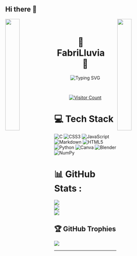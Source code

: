 ## Hi there 👋

<!--
**FabriLluvia/FabriLluvia** is a ✨ _special_ ✨ repository because its `README.md` (this file) appears on your GitHub profile.

Here are some ideas to get you started:

- 🔭 I’m currently working on developing TeslaOS
- 🌱 I’m currently learning Python and Arabic
- 👯 I’m looking to collaborate on Operating Systems
- 🤔 I’m looking for help with TeslaOS development
- 📫 How to reach me: Send me an email to fmu.elmundodelosjuegos@gmail.com
- 😄 Pronouns: He / Him
- ⚡ Fun fact: I love languages, I speak English and Spanish
-->

<img align="left" src="https://user-images.githubusercontent.com/65187002/144930161-2f783401-8d27-4fdf-a2f7-cc0ba32f1f1f.gif" width="30%" style="display:inline;"><img align="right" src="https://user-images.githubusercontent.com/65187002/144930161-2f783401-8d27-4fdf-a2f7-cc0ba32f1f1f.gif" width="30%" style="display:inline;">
<br>
<p align="center">
    <h1 align="center">🗿&emsp;FabriLluvia&emsp;🍷</h1>
</p>
<p align="center">
    <img src="https://readme-typing-svg.herokuapp.com?font=Oxygen&weight=700&pause=1000&color=36BCF7FF&width=435&lines=Hi+there!;I+am+currently+developing+TeslaOS;I+am+learning+Python+and+Italian!;I+love+computers!" alt="Typing SVG" />
</p>
<br>
<p align="center">
    <a href="https://visitcount.itsvg.in">
        <img src="https://visitcount.itsvg.in/api?id=FabriLluvia&icon=0&color=0" alt="Visitor Count"/>
    </a>
</p>

# 💻 Tech Stack
![C](https://img.shields.io/badge/c-%2300599C.svg?style=flat&logo=c&logoColor=white) 
![CSS3](https://img.shields.io/badge/css3-%231572B6.svg?style=flat&logo=css3&logoColor=white) 
![JavaScript](https://img.shields.io/badge/javascript-%23323330.svg?style=flat&logo=javascript&logoColor=%23F7DF1E) 
![Markdown](https://img.shields.io/badge/markdown-%23000000.svg?style=flat&logo=markdown&logoColor=white) 
![HTML5](https://img.shields.io/badge/html5-%23E34F26.svg?style=flat&logo=html5&logoColor=white) 
![Python](https://img.shields.io/badge/python-3670A0?style=flat&logo=python&logoColor=ffdd54) 
![Canva](https://img.shields.io/badge/Canva-%2300C4CC.svg?style=flat&logo=Canva&logoColor=white) 
![Blender](https://img.shields.io/badge/blender-%23F5792A.svg?style=flat&logo=blender&logoColor=white) 
![NumPy](https://img.shields.io/badge/numpy-%23013243.svg?style=flat&logo=numpy&logoColor=white)

# 📊 GitHub Stats :
![](https://github-readme-stats.vercel.app/api?username=FabriLluvia&theme=dark&hide_border=false&include_all_commits=false&count_private=false)<br/>
![](https://github-readme-streak-stats.herokuapp.com/?user=FabriLluvia&theme=dark&hide_border=false)<br/>
![](https://github-readme-stats.vercel.app/api/top-langs/?username=FabriLluvia&theme=dark&hide_border=false&include_all_commits=true&count_private=true&layout=compact)

## 🏆 GitHub Trophies
![](https://github-trophies.vercel.app/?username=FabriLluvia&theme=radical&no-frame=false&no-bg=false&margin-w=4)

---
